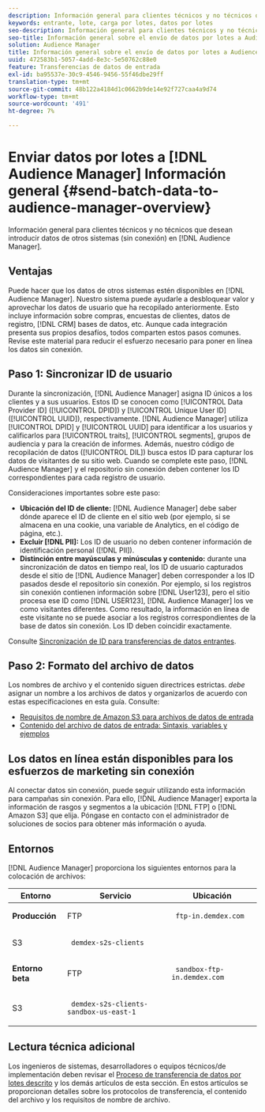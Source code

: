 ```yaml
---
description: Información general para clientes técnicos y no técnicos que desean introducir datos de otros sistemas (sin conexión) en Audience Manager.
keywords: entrante, lote, carga por lotes, datos por lotes
seo-description: Información general para clientes técnicos y no técnicos que desean introducir datos de otros sistemas (sin conexión) en Audience Manager. Para ello, utilice la opción de carga por lotes en el Audience Manager .
seo-title: Información general sobre el envío de datos por lotes a Audience Manager
solution: Audience Manager
title: Información general sobre el envío de datos por lotes a Audience Manager
uuid: 472583b1-5057-4add-8e3c-5e50762c88e0
feature: Transferencias de datos de entrada
exl-id: ba95537e-30c9-4546-9456-55f46dbe29ff
translation-type: tm+mt
source-git-commit: 48b122a4184d1c0662b9de14e92f727caa4a9d74
workflow-type: tm+mt
source-wordcount: '491'
ht-degree: 7%

---
```


# Enviar datos por lotes a [!DNL Audience Manager] Información general {#send-batch-data-to-audience-manager-overview}

Información general para clientes técnicos y no técnicos que desean introducir datos de otros sistemas (sin conexión) en [!DNL Audience Manager].

## Ventajas

Puede hacer que los datos de otros sistemas estén disponibles en [!DNL Audience Manager]. Nuestro sistema puede ayudarle a desbloquear valor y aprovechar los datos de usuario que ha recopilado anteriormente. Esto incluye información sobre compras, encuestas de clientes, datos de registro, [!DNL CRM] bases de datos, etc. Aunque cada integración presenta sus propios desafíos, todos comparten estos pasos comunes. Revise este material para reducir el esfuerzo necesario para poner en línea los datos sin conexión.

## Paso 1: Sincronizar ID de usuario

Durante la sincronización, [!DNL Audience Manager] asigna ID únicos a los clientes y a sus usuarios. Estos ID se conocen como [!UICONTROL Data Provider ID] ([!UICONTROL DPID]) y [!UICONTROL Unique User ID] ([!UICONTROL UUID]), respectivamente. [!DNL Audience Manager] utiliza  [!UICONTROL DPID] y  [!UICONTROL UUID] para identificar a los usuarios y calificarlos para  [!UICONTROL traits],  [!UICONTROL segments], grupos de audiencia y para la creación de informes. Además, nuestro código de recopilación de datos ([!UICONTROL DIL]) busca estos ID para capturar los datos de visitantes de su sitio web. Cuando se complete este paso, [!DNL Audience Manager] y el repositorio sin conexión deben contener los ID correspondientes para cada registro de usuario.

Consideraciones importantes sobre este paso:

* **Ubicación del ID de cliente:** [!DNL Audience Manager] debe saber dónde aparece el ID de cliente en el sitio web (por ejemplo, si se almacena en una cookie, una variable de Analytics, en el código de página, etc.).
* **Excluir  [!DNL PII]:** Los ID de usuario no deben contener información de identificación personal ([!DNL PII]).
* **Distinción entre mayúsculas y minúsculas y contenido:** durante una sincronización de datos en tiempo real, los ID de usuario capturados desde el sitio de  [!DNL Audience Manager] deben corresponder a los ID pasados desde el repositorio sin conexión. Por ejemplo, si los registros sin conexión contienen información sobre [!DNL User123], pero el sitio procesa ese ID como [!DNL USER123], [!DNL Audience Manager] los ve como visitantes diferentes. Como resultado, la información en línea de este visitante no se puede asociar a los registros correspondientes de la base de datos sin conexión. Los ID deben coincidir exactamente.

Consulte [Sincronización de ID para transferencias de datos entrantes](../../../integration/sending-audience-data/batch-data-transfer-explained/id-sync-http.md).

## Paso 2: Formato del archivo de datos

Los nombres de archivo y el contenido siguen directrices estrictas. *debe* asignar un nombre a los archivos de datos y organizarlos de acuerdo con estas especificaciones en esta guía. Consulte:

* [Requisitos de nombre de Amazon S3 para archivos de datos de entrada](../../../integration/sending-audience-data/batch-data-transfer-explained/inbound-s3-filenames.md)
* [Contenido del archivo de datos de entrada: Sintaxis, variables y ejemplos](../../../integration/sending-audience-data/batch-data-transfer-explained/inbound-file-contents.md)

## Los datos en línea están disponibles para los esfuerzos de marketing sin conexión

Al conectar datos sin conexión, puede seguir utilizando esta información para campañas sin conexión. Para ello, [!DNL Audience Manager] exporta la información de rasgos y segmentos a la ubicación [!DNL FTP] o [!DNL Amazon S3] que elija. Póngase en contacto con el administrador de soluciones de socios para obtener más información o ayuda.

## Entornos

[!DNL Audience Manager] proporciona los siguientes entornos para la colocación de archivos:

<table id="table_A61AA64578944B23B5A7355F2A76E882"> 
 <thead> 
  <tr> 
   <th colname="col1" class="entry"> Entorno </th> 
   <th colname="col02" class="entry"> Servicio </th> 
   <th colname="col2" class="entry"> Ubicación </th> 
  </tr> 
 </thead>
 <tbody> 
  <tr> 
   <td colname="col1" morerows="1"> <b>Producción</b> </td> 
   <td colname="col02"> FTP </td> 
   <td colname="col2"> <p> <code> ftp-in.demdex.com</code> </p> </td> 
  </tr> 
  <tr> 
   <td colname="col02"> S3 </td> 
   <td colname="col2"> <p> <code> demdex-s2s-clients</code> </p> </td> 
  </tr> 
  <tr> 
   <td colname="col1" morerows="1"> <b>Entorno beta</b> </td> 
   <td colname="col02"> FTP </td> 
   <td colname="col2"> <p><code> sandbox-ftp-in.demdex.com</code> </p> </td> 
  </tr> 
  <tr> 
   <td colname="col02"> S3 </td> 
   <td colname="col2"> <p> <code> demdex-s2s-clients-sandbox-us-east-1</code> </p> </td> 
  </tr> 
 </tbody> 
</table>

## Lectura técnica adicional

Los ingenieros de sistemas, desarrolladores o equipos técnicos/de implementación deben revisar el [Proceso de transferencia de datos por lotes descrito](../../../integration/sending-audience-data/batch-data-transfer-explained/batch-data-transfer-explained.md) y los demás artículos de esta sección. En estos artículos se proporcionan detalles sobre los protocolos de transferencia, el contenido del archivo y los requisitos de nombre de archivo.
